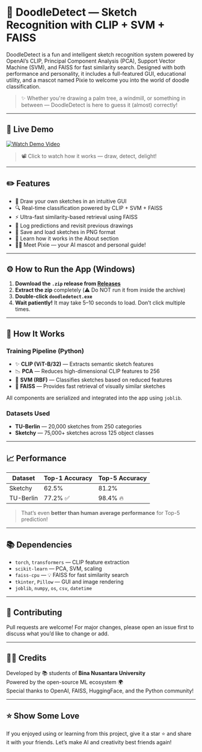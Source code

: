# 🎨 DoodleDetect — Sketch Recognition with CLIP + SVM + FAISS

DoodleDetect is a fun and intelligent sketch recognition system powered by OpenAI’s CLIP, Principal Component Analysis (PCA), Support Vector Machine (SVM), and FAISS for fast similarity search. Designed with both performance and personality, it includes a full-featured GUI, educational utility, and a mascot named Pixie to welcome you into the world of doodle classification.

> ✨ Whether you're drawing a palm tree, a windmill, or something in between — DoodleDetect is here to guess it (almost) correctly!

---

## 🚀 Live Demo

[![Watch Demo Video](https://github.com/jesslyntrixie/doodledetect/blob/main/pixie_and_robosketch.png)](https://binusianorg-my.sharepoint.com/personal/stanley_teguh_binus_ac_id/_layouts/15/guestaccess.aspx?share=EWMTcBZrBGlIn5gyOcwaEsoBwzRBb5vA8Un61D4uDgzJXw&nav=eyJyZWZlcnJhbEluZm8iOnsicmVmZXJyYWxBcHAiOiJPbmVEcml2ZUZvckJ1c2luZXNzIiwicmVmZXJyYWxBcHBQbGF0Zm9ybSI6IldlYiIsInJlZmVycmFsTW9kZSI6InZpZXciLCJyZWZlcnJhbFZpZXciOiJNeUZpbGVzTGlua0NvcHkifX0&e=hPtliy)

> 📽️ Click to watch how it works — draw, detect, delight!

---

## ✏️ Features

* 🎨 Draw your own sketches in an intuitive GUI
* 🔍 Real-time classification powered by CLIP + SVM + FAISS
* ⚡ Ultra-fast similarity-based retrieval using FAISS
* 📂 Log predictions and revisit previous drawings
* 💾 Save and load sketches in PNG format
* 📖 Learn how it works in the About section
* 🧙‍♂️ Meet Pixie — your AI mascot and personal guide!

---

## ⚙️ How to Run the App (Windows)

1. **Download the `.zip` release from [Releases](https://github.com/jesslyntrixie/DoodleDetect/releases)**
2. **Extract the zip** completely (⚠️ Do NOT run it from inside the archive)
3. **Double-click `doodledetect.exe`**
4. **Wait patiently!** It may take 5–10 seconds to load. Don’t click multiple times.

---

## 🧠 How It Works

### Training Pipeline (Python)

* ✨ **CLIP (ViT-B/32)** — Extracts semantic sketch features
* 📉 **PCA** — Reduces high-dimensional CLIP features to 256
* 🧮 **SVM (RBF)** — Classifies sketches based on reduced features
* 🔁 **FAISS** — Provides fast retrieval of visually similar sketches

All components are serialized and integrated into the app using `joblib`.

### Datasets Used

* **TU-Berlin** — 20,000 sketches from 250 categories
* **Sketchy** — 75,000+ sketches across 125 object classes

---

## 📈 Performance

| Dataset   | Top-1 Accuracy | Top-5 Accuracy |
| --------- | -------------- | -------------- |
| Sketchy   | 62.5%          | 81.2%          |
| TU-Berlin | 77.2% ✅        | 98.4% 🔥       |

> That’s even **better than human average performance** for Top-5 prediction!

---

## 📚 Dependencies

* `torch`, `transformers` — CLIP feature extraction
* `scikit-learn` — PCA, SVM, scaling
* `faiss-cpu` — 💡 FAISS for fast similarity search
* `tkinter`, `Pillow` — GUI and image rendering
* `joblib`, `numpy`, `os`, `csv`, `datetime`

---

## 🤝 Contributing

Pull requests are welcome! For major changes, please open an issue first to discuss what you’d like to change or add.

---

## 🧑‍💻 Credits

Developed by 📚 students of **Bina Nusantara University**  
Powered by the open-source ML ecosystem 🌍  
Special thanks to OpenAI, FAISS, HuggingFace, and the Python community!

---

## ⭐️ Show Some Love

If you enjoyed using or learning from this project, give it a star ⭐ and share it with your friends. Let’s make AI and creativity best friends again!
